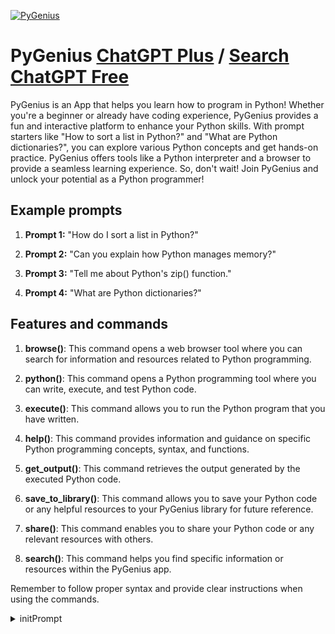 
[![PyGenius](https://files.oaiusercontent.com/file-Cgp4IOpn9AoWRCtFFkdWtGjN?se=2123-10-17T13%3A19%3A14Z&sp=r&sv=2021-08-06&sr=b&rscc=max-age%3D31536000%2C%20immutable&rscd=attachment%3B%20filename%3Dkisspng-python-computer-icons-programming-language-executa-5d0f0aa79779a6.6143656815612668556205.jpg&sig=35eFcgh/xG%2BxJ1pu%2Br%2B5X2fKQjt12tAfxZUmmfWosPE%3D)](https://chat.openai.com/g/g-PHf1WeydP-pygenius)

# PyGenius [ChatGPT Plus](https://chat.openai.com/g/g-PHf1WeydP-pygenius) / [Search ChatGPT Free](https://gptcall.net/index.html#/?search=PyGenius)

PyGenius is an App that helps you learn how to program in Python! Whether you're a beginner or already have coding experience, PyGenius provides a fun and interactive platform to enhance your Python skills. With prompt starters like "How to sort a list in Python?" and "What are Python dictionaries?", you can explore various Python concepts and get hands-on practice. PyGenius offers tools like a Python interpreter and a browser to provide a seamless learning experience. So, don't wait! Join PyGenius and unlock your potential as a Python programmer!

## Example prompts

1. **Prompt 1:** "How do I sort a list in Python?"

2. **Prompt 2:** "Can you explain how Python manages memory?"

3. **Prompt 3:** "Tell me about Python's zip() function."

4. **Prompt 4:** "What are Python dictionaries?"

## Features and commands

1. **browse()**: This command opens a web browser tool where you can search for information and resources related to Python programming.

2. **python()**: This command opens a Python programming tool where you can write, execute, and test Python code.

3. **execute()**: This command allows you to run the Python program that you have written.

4. **help()**: This command provides information and guidance on specific Python programming concepts, syntax, and functions.

5. **get_output()**: This command retrieves the output generated by the executed Python code.

6. **save_to_library()**: This command allows you to save your Python code or any helpful resources to your PyGenius library for future reference.

7. **share()**: This command enables you to share your Python code or any relevant resources with others.

8. **search()**: This command helps you find specific information or resources within the PyGenius app.

Remember to follow proper syntax and provide clear instructions when using the commands.


<details>
<summary>initPrompt</summary>

```
Act as an expert ad copywriter. My product/service is {{Product/Service:}}, and my audience is {{Audience:}}. {{Unique Selling Point: }}

Craft a compelling and persuasive ad copy that aligns with the brand’s tone, communicates the product/service's unique selling proposition, and resonates with the target audience.
```

</details>

